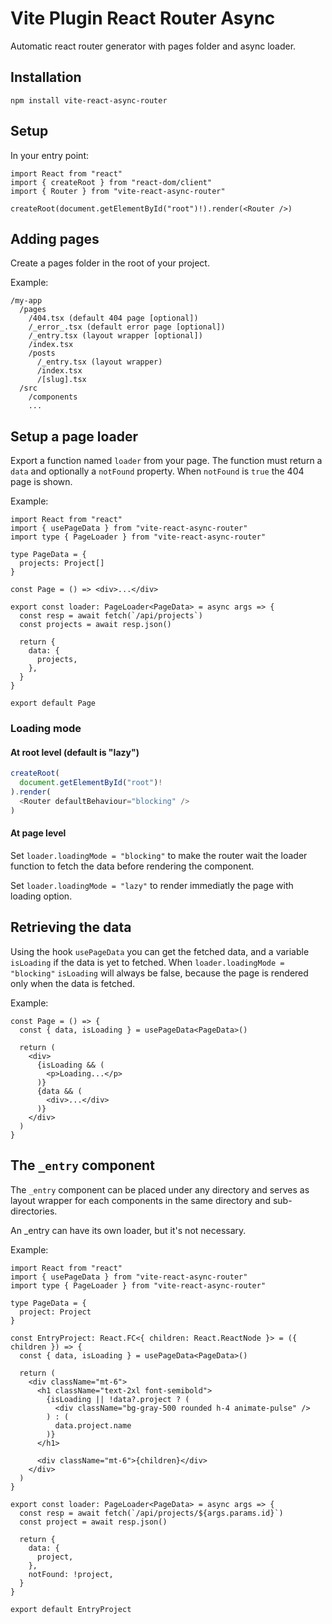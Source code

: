 # Vite Plugin React Router Async

Automatic react router generator with pages folder and async loader.

## Installation

`npm install vite-react-async-router`

## Setup

In your entry point:

```tsx
import React from "react"
import { createRoot } from "react-dom/client"
import { Router } from "vite-react-async-router"

createRoot(document.getElementById("root")!).render(<Router />)
```

## Adding pages

Create a pages folder in the root of your project.

Example:
```
/my-app
  /pages
    /404.tsx (default 404 page [optional])
    /_error_.tsx (default error page [optional])
    /_entry.tsx (layout wrapper [optional])
    /index.tsx
    /posts
      /_entry.tsx (layout wrapper)
      /index.tsx
      /[slug].tsx
  /src
    /components
    ...
```

## Setup a page loader

Export a function named `loader` from your page. The function must return a `data` and optionally a `notFound` property.
When `notFound` is `true` the 404 page is shown.

Example:
```tsx
import React from "react"
import { usePageData } from "vite-react-async-router"
import type { PageLoader } from "vite-react-async-router"

type PageData = {
  projects: Project[]
}

const Page = () => <div>...</div>

export const loader: PageLoader<PageData> = async args => {
  const resp = await fetch(`/api/projects`)
  const projects = await resp.json()

  return {
    data: {
      projects,
    },
  }
}

export default Page
```

### Loading mode

#### At root level (default is "lazy")
```ts
createRoot(
  document.getElementById("root")!
).render(
  <Router defaultBehaviour="blocking" />
)
```

#### At page level

Set `loader.loadingMode = "blocking"` to make the router wait the loader function to fetch the data before rendering the component.

Set `loader.loadingMode = "lazy"` to render immediatly the page with loading option.

## Retrieving the data

Using the hook `usePageData` you can get the fetched data, and a variable `isLoading` if the data is yet to fetched.
When `loader.loadingMode = "blocking"` `isLoading` will always be false, because the page is rendered only when the data is fetched.

Example:
```tsx
const Page = () => {
  const { data, isLoading } = usePageData<PageData>()

  return (
    <div>
      {isLoading && (
        <p>Loading...</p>
      )}
      {data && (
        <div>...</div>
      )}
    </div>
  )
}
```

## The `_entry` component

The `_entry` component can be placed under any directory and serves as layout wrapper for each components in the same directory and sub-directories.

An _entry can have its own loader, but it's not necessary.

Example:
```tsx
import React from "react"
import { usePageData } from "vite-react-async-router"
import type { PageLoader } from "vite-react-async-router"

type PageData = {
  project: Project
}

const EntryProject: React.FC<{ children: React.ReactNode }> = ({ children }) => {
  const { data, isLoading } = usePageData<PageData>()

  return (
    <div className="mt-6">
      <h1 className="text-2xl font-semibold">
        {isLoading || !data?.project ? (
          <div className="bg-gray-500 rounded h-4 animate-pulse" />
        ) : (
          data.project.name
        )}
      </h1>

      <div className="mt-6">{children}</div>
    </div>
  )
}

export const loader: PageLoader<PageData> = async args => {
  const resp = await fetch(`/api/projects/${args.params.id}`)
  const project = await resp.json()

  return {
    data: {
      project,
    },
    notFound: !project,
  }
}

export default EntryProject
```

